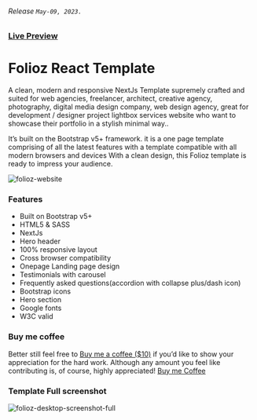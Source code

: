 ###### Release ```May-09, 2023.```

### [Live Preview](https://muriungipatrick.github.io/folioz-react)


# Folioz React Template
 A clean, modern and responsive NextJs Template supremely crafted and suited for web agencies, freelancer, architect, creative agency, photography, digital media design company, web design agency, great for development / designer project lightbox services website who want to showcase their portfolio in a stylish minimal way..

It’s built on the Bootstrap v5+ framework. it is a one page template comprising of all the latest features with a template compatible with all modern browsers and devices With a clean design, this Folioz template is ready to impress your audience.

![folioz-website](https://user-images.githubusercontent.com/11283502/207561439-852f50e7-aa5a-4652-8295-758afa47047b.png)


### Features

- Built on Bootstrap v5+
- HTML5 & SASS
- NextJs
- Hero header
- 100% responsive layout
- Cross browser compatibility
- Onepage Landing page design
- Testimonials with carousel
- Frequently asked questions(accordion with collapse plus/dash icon)
- Bootstrap icons
- Hero section
- Google fonts
- W3C valid




### Buy me coffee

Better still feel free to [Buy me a coffee ($10)](https://www.buymeacoffee.com/muriungipatrick) if you’d like to show your appreciation for the hard work. Although any amount you feel like contributing is, of course, highly appreciated! 
[Buy me Coffee](https://www.buymeacoffee.com/muriungipatrick)



### Template Full screenshot 

![folioz-desktop-screenshot-full](https://user-images.githubusercontent.com/11283502/207561826-b9e66dbe-a933-4234-b1cc-f39605c5696b.jpg)





